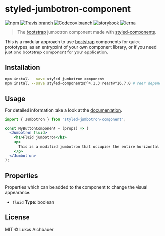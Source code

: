 # styled-jumbotron-component

[![npm](https://img.shields.io/npm/v/styled-jumbotron-component.svg?style=flat-square)](https://www.npmjs.com/package/styled-jumbotron-component)
[![Travis branch](https://img.shields.io/travis/aichbauer/styled-bootstrap-components/master.svg?style=flat-square)](https://travis-ci.org/aichbauer/styled-bootstrap-components)
[![Codecov branch](https://img.shields.io/codecov/c/github/aichbauer/styled-bootstrap-components/master.svg?style=flat-square)](https://codecov.io/gh/aichbauer/styled-bootstrap-components)
[![storybook](https://img.shields.io/badge/docs%20with-storybook-f1618c.svg?style=flat-square)](https://aichbauer.github.io/styled-bootstrap-components)
[![lerna](https://img.shields.io/badge/maintained%20with-lerna-cc00ff.svg?style=flat-square)](https://lernajs.io/)

> The [bootstrap](https://getbootstrap.com) jumbotron component made with [styled-components](https://styled-components.com).

This is a modular approach to use [bootstrap](https://getbootstrap.com)
components for quick prototypes, as an entrypoint of your own component
library, or if you need just one bootstrap component for your application.

## Installation

```sh
npm install --save styled-jumbotron-component
npm install --save styled-components@^4.1.3 react@^16.7.0 # Peer dependencies
```

## Usage

For detailed information take a look at the [documentation](https://aichbauer.github.io/styled-bootstrap-components).

```jsx
import { Jumbotron } from 'styled-jumbotron-component';

const MyButtonComponent = (props) => (
  <Jumbotron fluid>
    <h1>Fluid jumbotron</h1>
    <p>
      This is a modified jumbotron that occupies the entire horizontal space of its parent.
    </p>
  </Jumbotron>
);
```

## Properties

Properties which can be added to the component to change the visual appearance.

* `fluid` **Type**: boolean

## License

MIT © Lukas Aichbauer
